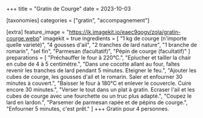 +++
title = "Gratin de Courge"
date = 2023-10-03

[taxonomies]
categories = ["gratin", "accompagnement"]

[extra]
feature_image = "https://ik.imagekit.io/eaec9qogv/zola/gratin-courge.webp"
imagekit = true
ingredients = [
  "1 kg de courge (n'importe quelle varieté)",
  "4 gousses d'ail",
  "2 tranches de lard nature",
  "1 branche de romarin",
  "sel fin",
  "Parmesan (facultatif)",
  "Pépin de courge (facultatif)"
]
preparations = [
  "Préchauffer le four à 220°C.",
  "Eplucher et tailler la chair en cube de 4 à 5 centimètre.",
  "Dans une cocotte allant au four, faîtes revenir les tranches de lard pendant 5 minutes. Eteigner le feu.",
  "Ajouter les cubes de courge, les gousses d'ail et le romarin. Saler et enfourner 30 minutes à couvert.",
  "Baisser le four à 180°C et enlever le couvercle. Cuire encore 30 minutes.",
  "Verser le tout dans un plat à gratin. Ecraser l'ail et les cubes de courge avec une fourchette ou un truc plus adapté.",
  "Coupez le lard en lardon.",
  "Parsemer de parmesan rapée et de pépins de courge.",
  "Enfourner 5 minutes, c'est prêt."
]
+++
Gratin pour 4 personnes.


